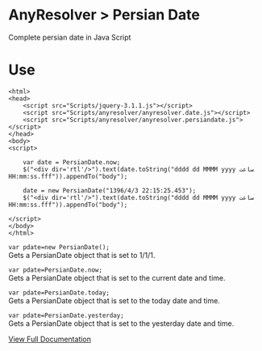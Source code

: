 # AnyResolver > Persian Date
Complete persian date in Java Script
# Use
```<!DOCTYPE html>
<html>
<head>
    <script src="Scripts/jquery-3.1.1.js"></script>
    <script src="Scripts/anyresolver/anyresolver.date.js"></script>
    <script src="Scripts/anyresolver/anyresolver.persiandate.js"></script>
</head>
<body>
<script>
    
    var date = PersianDate.now;
    $("<div dir='rtl'/>").text(date.toString("dddd dd MMMM yyyy ساعت HH:mm:ss.fff")).appendTo("body");

    date = new PersianDate("1396/4/3 22:15:25.453");
    $("<div dir='rtl'/>").text(date.toString("dddd dd MMMM yyyy ساعت HH:mm:ss.fff")).appendTo("body");

</script>
</body>
</html>
```

`var pdate=new PersianDate();`  
Gets a PersianDate object that is set to 1/1/1.  

`var pdate=PersianDate.now;`  
Gets a PersianDate object that is set to the current date and time.  

`var pdate=PersianDate.today;`  
Gets a PersianDate object that is set to the today date and time.  


`var pdate=PersianDate.yesterday;`  
Gets a PersianDate object that is set to the yesterday date and time.  

[View Full Documentation](https://github.com/meysamrt/AnyResolver/wiki/PersianDate)
